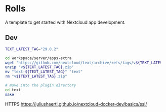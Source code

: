# Rolls

A template to get started with Nextcloud app development.

## Dev

```sh
TEXT_LATEST_TAG="29.0.2"

cd workspace/server/apps-extra
wget "https://github.com/nextcloud/text/archive/refs/tags/v${TEXT_LATEST_TAG}.zip"
unzip "v${TEXT_LATEST_TAG}.zip"
mv "text-${TEXT_LATEST_TAG}" "text"
rm "v${TEXT_LATEST_TAG}.zip"

# move into the plugin directory
cd text
make
```

HTTPS
https://juliushaertl.github.io/nextcloud-docker-dev/basics/ssl/